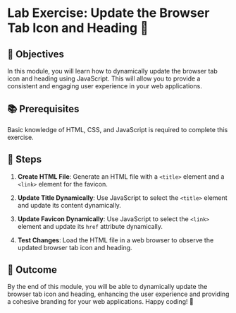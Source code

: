 # Lab Exercise: Update the Browser Tab Icon and Heading 🌟

## 🎯 Objectives

In this module, you will learn how to dynamically update the browser tab icon and heading using JavaScript. This will allow you to provide a consistent and engaging user experience in your web applications.

## 📚 Prerequisites

Basic knowledge of HTML, CSS, and JavaScript is required to complete this exercise.

## 🚀 Steps

1. **Create HTML File**: Generate an HTML file with a `<title>` element and a `<link>` element for the favicon.

2. **Update Title Dynamically**: Use JavaScript to select the `<title>` element and update its content dynamically.

3. **Update Favicon Dynamically**: Use JavaScript to select the `<link>` element and update its `href` attribute dynamically.

4. **Test Changes**: Load the HTML file in a web browser to observe the updated browser tab icon and heading.

## 🎉 Outcome

By the end of this module, you will be able to dynamically update the browser tab icon and heading, enhancing the user experience and providing a cohesive branding for your web applications. Happy coding! 🚀